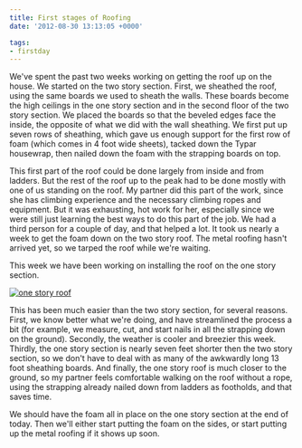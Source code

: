 ```yaml
---
title: First stages of Roofing
date: '2012-08-30 13:13:05 +0000'

tags:
- firstday
---
```


We've spent the past two weeks working on getting the roof up on the
house.  We started on the two story section.  First, we sheathed the
roof, using the same boards we used to sheath the walls.  These boards
become the high ceilings in the one story section and in the second
floor of the two story section.  We placed the boards so that the
beveled edges face the inside, the opposite of what we did with the
wall sheathing.  We first put up seven rows of sheathing, which gave
us enough support for the first row of foam (which comes in 4 foot
wide sheets), tacked down the Typar housewrap, then nailed down the
foam with the strapping boards on top.

This first part of the roof could be done largely from inside and from
ladders.  But the rest of the roof up to the peak had to be done
mostly with one of us standing on the roof.  My partner did this part
of the work, since she has climbing experience and the necessary
climbing ropes and equipment.  But it was exhausting, hot work for
her, especially since we were still just learning the best ways to do
this part of the job.  We had a third person for a couple of day, and
that helped a lot.  It took us nearly a week to get the foam down on
the two story roof.  The metal roofing hasn't arrived yet, so we
tarped the roof while we're waiting.

This week we have been working on installing the
roof on the one story section.

[![one story roof](/gallery/firstday-cottage/IMG_20120830_083536_hu_4bd5a8705f1feda4.jpg)](/gallery/firstday-cottage/IMG_20120830_083536.jpg)

This has been much easier than the two story section, for several
reasons.  First, we know better what we're doing, and have streamlined
the process a bit (for example, we measure, cut, and start nails in
all the strapping down on the ground).  Secondly, the weather is
cooler and breezier this week.  Thirdly, the one story section is
nearly seven feet shorter then the two story section, so we don't have
to deal with as many of the awkwardly long 13 foot sheathing boards.
And finally, the one story roof is much closer to the ground, so my
partner feels comfortable walking on the roof without a rope, using
the strapping already nailed down from ladders as footholds, and that
saves time.

We should have the foam all in place on the one story section at the
end of today.  Then we'll either start putting the foam on the sides,
or start putting up the metal roofing if it shows up soon.

